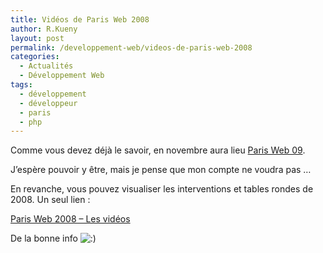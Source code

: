 ```yaml
---
title: Vidéos de Paris Web 2008
author: R.Kueny
layout: post
permalink: /developpement-web/videos-de-paris-web-2008
categories:
  - Actualités
  - Développement Web
tags:
  - développement
  - développeur
  - paris
  - php
---
```

Comme vous devez déjà le savoir, en novembre aura lieu <a href="http://www.paris-web.fr/2009/" target="_blank">Paris Web 09</a>.

J&rsquo;espère pouvoir y être, mais je pense que mon compte ne voudra pas &#8230;

En revanche, vous pouvez visualiser les interventions et tables rondes de 2008. Un seul lien :

<a href="http://www.paris-web.fr/2008/telechargements/" target="_blank">Paris Web 2008 &#8211; Les vidéos</a>

De la bonne info <img src="http://rkueny.fr/wp-includes/images/smilies/icon_smile.gif" alt=":)" class="wp-smiley" />